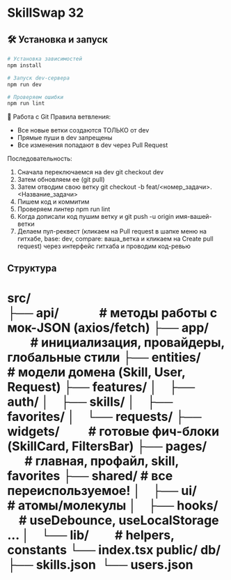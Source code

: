 # SkillSwap 32

## 🛠 Установка и запуск

```bash
# Установка зависимостей
npm install

# Запуск dev-сервера
npm run dev

# Проверяем ошибки
npm run lint

```
🌿 Работа с Git
Правила ветвления:
  - Все новые ветки создаются ТОЛЬКО от dev
  - Прямые пуши в dev запрещены
  - Все изменения попадают в dev через Pull Request

Последовательность:
  1. Сначала переключаемся на dev git checkout dev
  2. Затем обновляем ее (git pull)
  3. Затем отводим свою ветку git checkout -b feat/<номер_задачи>.<Название_задачи>
  4. Пишем код и коммитим
  5. Проверяем линтер npm run lint
  6. Когда дописали код пушим ветку и git push -u origin имя-вашей-ветки
  7. Делаем пул-реквест (кликаем на Pull request в шапке меню на гитхабе, base: dev, compare: ваша_ветка и кликаем на Create pull request) через интерфейс гитхаба и проводим код-ревью

## Структура

src/  
  ├── api/              # методы работы с мок-JSON (axios/fetch) 
  ├── app/              # инициализация, провайдеры, глобальные стили 
  ├── entities/         # модели домена (Skill, User, Request) 
  ├── features/ 
  │    ├── auth/ 
  │    ├── skills/ 
  │    ├── favorites/ 
  │    └── requests/ 
  ├── widgets/          # готовые фич-блоки (SkillCard, FiltersBar) 
  ├── pages/            # главная, профайл, skill, favorites 
  ├── shared/           # все переиспользуемое!
  │    ├── ui/          # атомы/молекулы 
  │    ├── hooks/       # useDebounce, useLocalStorage ... 
  │    └── lib/         # helpers, constants 
  └── index.tsx
  public/ 
  db/  
  ├── skills.json  
  └── users.json
=======
